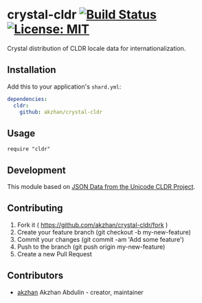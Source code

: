# crystal-cldr [![Build Status](https://travis-ci.org/akzhan/crystal-cldr.svg?branch=master)](https://travis-ci.org/akzhan/crystal-cldr) [![License: MIT](https://img.shields.io/badge/License-MIT-yellow.svg)](https://opensource.org/licenses/MIT)

Crystal distribution of CLDR locale data for internationalization.

## Installation

Add this to your application's `shard.yml`:

```yaml
dependencies:
  cldr:
    github: akzhan/crystal-cldr
```

## Usage

```crystal
require "cldr"
```

## Development

This module based on [JSON Data from the Unicode CLDR Project](https://github.com/unicode-cldr/cldr-json).

## Contributing

1. Fork it ( https://github.com/akzhan/crystal-cldr/fork )
2. Create your feature branch (git checkout -b my-new-feature)
3. Commit your changes (git commit -am 'Add some feature')
4. Push to the branch (git push origin my-new-feature)
5. Create a new Pull Request

## Contributors

- [akzhan](https://github.com/akzhan) Akzhan Abdulin - creator, maintainer
